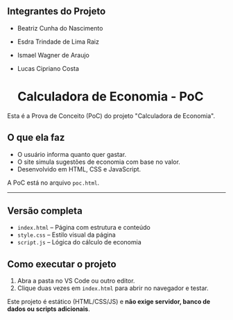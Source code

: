 ## Integrantes do Projeto
- Beatriz Cunha do Nascimento
- Esdra Trindade de Lima Raiz
- Ismael Wagner de Araujo
- Lucas Cipriano Costa

  # Calculadora de Economia - PoC
Esta é a Prova de Conceito (PoC) do projeto "Calculadora de Economia".


## O que ela faz

- O usuário informa quanto quer gastar.
- O site simula sugestões de economia com base no valor.
- Desenvolvido em HTML, CSS e JavaScript.

A PoC está no arquivo `poc.html`.
***
## Versão completa
- `index.html` – Página com estrutura e conteúdo
- `style.css` – Estilo visual da página
- `script.js` – Lógica do cálculo de economia

## Como executar o projeto

1. Abra a pasta no VS Code ou outro editor.
2. Clique duas vezes em `index.html` para abrir no navegador e testar.

Este projeto é estático (HTML/CSS/JS) e **não exige servidor, banco de dados ou scripts adicionais**.


